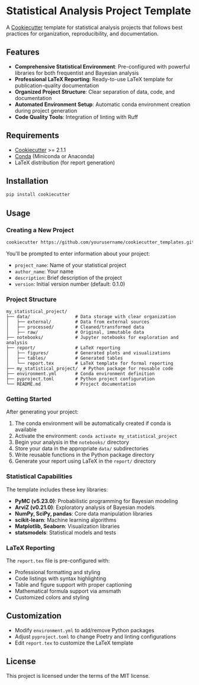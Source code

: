 # Statistical Analysis Project Template

A [Cookiecutter](https://github.com/cookiecutter/cookiecutter) template for statistical analysis projects that follows best practices for organization, reproducibility, and documentation.

## Features

- **Comprehensive Statistical Environment**: Pre-configured with powerful libraries for both frequentist and Bayesian analysis
- **Professional LaTeX Reporting**: Ready-to-use LaTeX template for publication-quality documentation
- **Organized Project Structure**: Clear separation of data, code, and documentation
- **Automated Environment Setup**: Automatic conda environment creation during project generation
- **Code Quality Tools**: Integration of linting with Ruff

## Requirements

- [Cookiecutter](https://github.com/cookiecutter/cookiecutter) >= 2.1.1
- [Conda](https://docs.conda.io/en/latest/) (Miniconda or Anaconda)
- LaTeX distribution (for report generation)

## Installation

```bash
pip install cookiecutter
```

## Usage

### Creating a New Project

```bash
cookiecutter https://github.com/yourusername/cookiecutter_templates.git
```

You'll be prompted to enter information about your project:

- `project_name`: Name of your statistical project
- `author_name`: Your name
- `description`: Brief description of the project
- `version`: Initial version number (default: 0.1.0)

### Project Structure

```plain
my_statistical_project/
├── data/                 # Data storage with clear organization
│   ├── external/         # Data from external sources
│   ├── processed/        # Cleaned/transformed data
│   ├── raw/              # Original, immutable data
├── notebooks/            # Jupyter notebooks for exploration and analysis
├── report/               # LaTeX reporting
│   ├── figures/          # Generated plots and visualizations
│   ├── tables/           # Generated tables
│   └── report.tex        # LaTeX template for formal reporting
├── my_statistical_project/  # Python package for reusable code
├── environment.yml       # Conda environment definition
├── pyproject.toml        # Python project configuration
└── README.md             # Project documentation
```

### Getting Started

After generating your project:

1. The conda environment will be automatically created if conda is available
2. Activate the environment: `conda activate my_statistical_project`
3. Begin your analysis in the `notebooks/` directory
4. Store your data in the appropriate `data/` subdirectories
5. Write reusable functions in the Python package directory
6. Generate your report using LaTeX in the `report/` directory

### Statistical Capabilities

The template includes these key libraries:

- **PyMC (v5.23.0)**: Probabilistic programming for Bayesian modeling
- **ArviZ (v0.21.0)**: Exploratory analysis of Bayesian models
- **NumPy, SciPy, pandas**: Core data manipulation libraries
- **scikit-learn**: Machine learning algorithms
- **Matplotlib, Seaborn**: Visualization libraries
- **statsmodels**: Statistical models and tests

### LaTeX Reporting

The `report.tex` file is pre-configured with:

- Professional formatting and styling
- Code listings with syntax highlighting
- Table and figure support with proper captioning
- Mathematical formula support via amsmath
- Customized colors and styling

## Customization

- Modify `environment.yml` to add/remove Python packages
- Adjust `pyproject.toml` to change Poetry and linting configurations
- Edit `report.tex` to customize the LaTeX template

## License

This project is licensed under the terms of the MIT license.